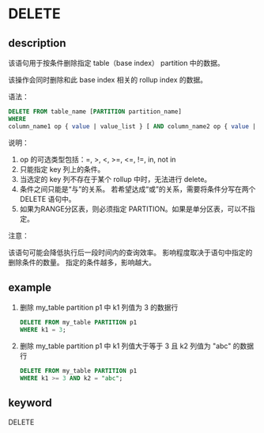 # DELETE

## description

该语句用于按条件删除指定 table（base index） partition 中的数据。

该操作会同时删除和此 base index 相关的 rollup index 的数据。

语法：

```sql
DELETE FROM table_name [PARTITION partition_name]
WHERE
column_name1 op { value | value_list } [ AND column_name2 op { value | value_list } ...];
```

说明：

1) op 的可选类型包括：=, >, <, >=, <=, !=, in, not in
2) 只能指定 key 列上的条件。
3) 当选定的 key 列不存在于某个 rollup 中时，无法进行 delete。
4) 条件之间只能是“与”的关系。
若希望达成“或”的关系，需要将条件分写在两个 DELETE 语句中。
5) 如果为RANGE分区表，则必须指定 PARTITION。如果是单分区表，可以不指定。

注意：

该语句可能会降低执行后一段时间内的查询效率。
影响程度取决于语句中指定的删除条件的数量。
指定的条件越多，影响越大。

## example

1. 删除 my_table partition p1 中 k1 列值为 3 的数据行

    ```sql
    DELETE FROM my_table PARTITION p1
    WHERE k1 = 3;
    ```

2. 删除 my_table partition p1 中 k1 列值大于等于 3 且 k2 列值为 "abc" 的数据行

    ```sql
    DELETE FROM my_table PARTITION p1
    WHERE k1 >= 3 AND k2 = "abc";
    ```

## keyword

DELETE
